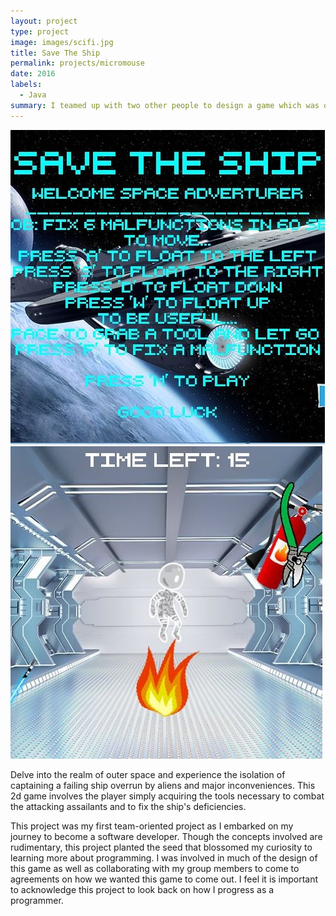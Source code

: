 ```yaml
---
layout: project
type: project
image: images/scifi.jpg
title: Save The Ship
permalink: projects/micromouse
date: 2016
labels:
  - Java
summary: I teamed up with two other people to design a game which was one of my first ever projects.
---
```


<div class="ui small rounded images">
  <img class="ui image" src="../images/savetheship.JPG">
  <img class="ui image" src="../images/savetheship2.JPG">
</div>

Delve into the realm of outer space and experience the isolation of captaining a failing ship overrun by aliens and major inconveniences. This 2d game involves the player simply acquiring the tools necessary to combat the attacking assailants and to fix the ship's deficiencies.

This project was my first team-oriented project as I embarked on my journey to become a software developer. Though the concepts involved are rudimentary, this project planted the seed that blossomed my curiosity to learning more about programming. I was involved in much of the design of this game as well as collaborating with my group members to come to agreements on how we wanted this game to come out. I feel it is important to acknowledge this project to look back on how I progress as a programmer.




